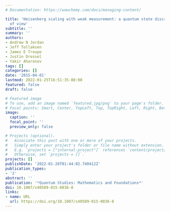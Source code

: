 ```yaml
---
# Documentation: https://wowchemy.com/docs/managing-content/

title: 'Heisenberg scaling with weak measurement: a quantum state discrimination point
  of view'
subtitle: ''
summary: ''
authors:
- Andrew N Jordan
- Jeff Tollaksen
- James E Troupe
- Justin Dressel
- Yakir Aharonov
tags: []
categories: []
date: '2015-04-01'
lastmod: 2022-01-25T16:51:35-08:00
featured: false
draft: false

# Featured image
# To use, add an image named `featured.jpg/png` to your page's folder.
# Focal points: Smart, Center, TopLeft, Top, TopRight, Left, Right, BottomLeft, Bottom, BottomRight.
image:
  caption: ''
  focal_point: ''
  preview_only: false

# Projects (optional).
#   Associate this post with one or more of your projects.
#   Simply enter your project's folder or file name without extension.
#   E.g. `projects = ["internal-project"]` references `content/project/deep-learning/index.md`.
#   Otherwise, set `projects = []`.
projects: []
publishDate: '2022-01-26T01:44:02.740412Z'
publication_types:
- '2'
abstract: ''
publication: '*Quantum Studies: Mathematics and Foundations*'
doi: 10.1007/s40509-015-0036-8
links:
- name: URL
  url: https://doi.org/10.1007/s40509-015-0036-8
---
```

